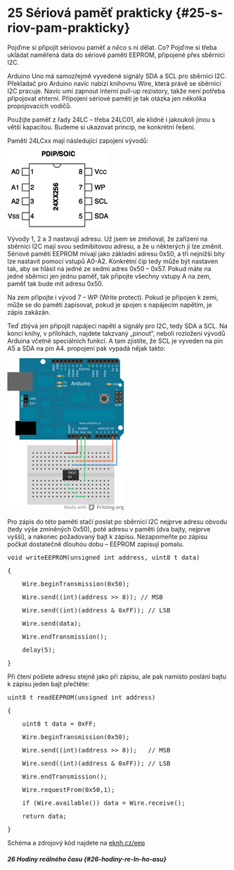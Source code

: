 # 25 Sériová paměť prakticky {#25-s-riov-pam-prakticky}

Pojďme si připojit sériovou paměť a _něco_ s ní dělat. Co? Pojďme si třeba ukládat naměřená data do sériové paměti EEPROM, připojené přes sběrnici I2C.

Arduino Uno má samozřejmě vyvedené signály SDA a SCL pro sběrnici I2C. Překladač pro Arduino navíc nabízí knihovnu Wire, která právě se sběrnicí I2C pracuje. Navíc umí zapnout interní pull-up rezistory, takže není potřeba připojovat ehterní. Připojení sériové paměti je tak otázka jen několika propojovacích vodičů.

Použijte paměť z řady 24LC – třeba 24LC01, ale klidně i jakoukoli jinou s větší kapacitou. Budeme si ukazovat princip, ne konkrétní řešení.

Paměti 24LCxx mají následující zapojení vývodů:

![310-1.png](./images/000275.png)

Vývody 1, 2 a 3 nastavují adresu. Už jsem se zmiňoval, že zařízení na sběrnici I2C mají svou sedmibitovou adresu, a že u některých ji lze změnit. Sériové paměti EEPROM mívají jako základní adresu 0x50, a tři nejnižší bity lze nastavit pomocí vstupů A0-A2\. Konkrétní čip tedy může být nastaven tak, aby se hlásil na jedné ze sedmi adres 0x50 – 0x57\. Pokud máte na jedné sběrnici jen jednu paměť, tak připojte všechny vstupy A na zem, paměť tak bude mít adresu 0x50.

Na zem připojte i vývod 7 – WP (Write protect). Pokud je připojen k zemi, může se do paměti zapisovat, pokud je spojen s napájecím napětím, je zápis zakázán.

Teď zbývá jen připojit napájecí napětí a signály pro I2C, tedy SDA a SCL. Na konci knihy, v přílohách, najdete takzvaný „pinout“, neboli rozložení vývodů Arduina včetně speciálních funkcí. A tam zjistíte, že SCL je vyveden na pin A5 a SDA na pin A4\. propojení pak vypadá nějak takto:

![311-1.png](./images/000036.png)

Pro zápis do této paměti stačí poslat po sběrnici I2C nejprve adresu obvodu (tedy výše zmíněných 0x50), poté adresu v paměti (dva bajty, nejprve vyšší), a nakonec požadovaný bajt k zápisu. Nezapomeňte po zápisu počkat dostatečně dlouhou dobu – EEPROM zapisují pomalu.

<pre class="kod">void writeEEPROM(unsigned int address, uint8_t data) </pre>

<pre class="kod">{</pre>

<pre class="kod">    Wire.beginTransmission(0x50);</pre>

<pre class="kod">    Wire.send((int)(address &gt;&gt; 8)); // MSB</pre>

<pre class="kod">    Wire.send((int)(address &amp; 0xFF)); // LSB</pre>

<pre class="kod">    Wire.send(data);</pre>

<pre class="kod">    Wire.endTransmission();</pre>

<pre class="kod">    delay(5);</pre>

<pre class="kod">}</pre>

Při čtení pošlete adresu stejně jako při zápisu, ale pak namísto poslání bajtu k zápisu jeden bajt přečtěte:

<pre class="kod">uint8_t readEEPROM(unsigned int address) </pre>

<pre class="kod">{</pre>

<pre class="kod">    uint8_t data = 0xFF;</pre>

<pre class="kod">    Wire.beginTransmission(0x50);</pre>

<pre class="kod">    Wire.send((int)(address &gt;&gt; 8));   // MSB</pre>

<pre class="kod">    Wire.send((int)(address &amp; 0xFF)); // LSB</pre>

<pre class="kod">    Wire.endTransmission();</pre>

<pre class="kod">    Wire.requestFrom(0x50,1);</pre>

<pre class="kod">    if (Wire.available()) data = Wire.receive();</pre>

<pre class="kod">    return data;</pre>

<pre class="kod">}</pre>

Schéma a zdrojový kód najdete na [eknh.cz/eep](https://eknh.cz/eep)

##### 26 Hodiny reálného času {#26-hodiny-re-ln-ho-asu}
